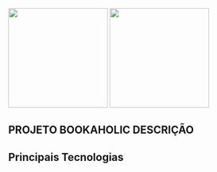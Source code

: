 
<img src="https://github.com/robertovagner775/bookaholic-website/assets/53801038/dd6a1f51-dea6-43d1-b3e5-7d7d60cd60ba" width="200" height="200" >

<img src="https://github.com/robertovagner775/bookaholic-website/assets/53801038/a8f093f7-d0cf-42e0-9570-79d9f031bb0b" width="200" height="200" >




## PROJETO BOOKAHOLIC DESCRIÇÃO

## Principais Tecnologias

